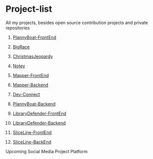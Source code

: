 # Project-list
All my projects, besides open source contribution projects and private repositories 

1.  [PlannyBoat-FrontEnd](https://github.com/davidka7/knd-react)

1.  [BigRace](https://github.com/davidka7/Big-Race)

1.  [ChristmasJeopardy](https://github.com/davidka7/ChristmasRedBlue/tree/master)

1.  [Notey](https://github.com/davidka7/mod-project2)


1.  [Mapper-FrontEnd](https://github.com/davidka7/final-react-front-end)


1.  [Mapper-Backend](https://github.com/davidka7/final-rails-back-end)


1. [Dev-Connect](https://github.com/davidka7/devconnect)


1.  [PlannyBoat-Backend](https://github.com/davidka7/knd-backend-ruby)


1.  [LibraryDefender-FrontEnd](https://github.com/davidka7/library_defender_js)


1.  [LibraryDefender-Backend](https://github.com/davidka7/library_defender)


1.  [SliceLine-FrontEnd](https://github.com/davidka7/SliceLine_Frontend)


1.  [SliceLine-BackEnd](https://github.com/davidka7/SliceLine_Backend)


Upcoming Social Media Project Platform

